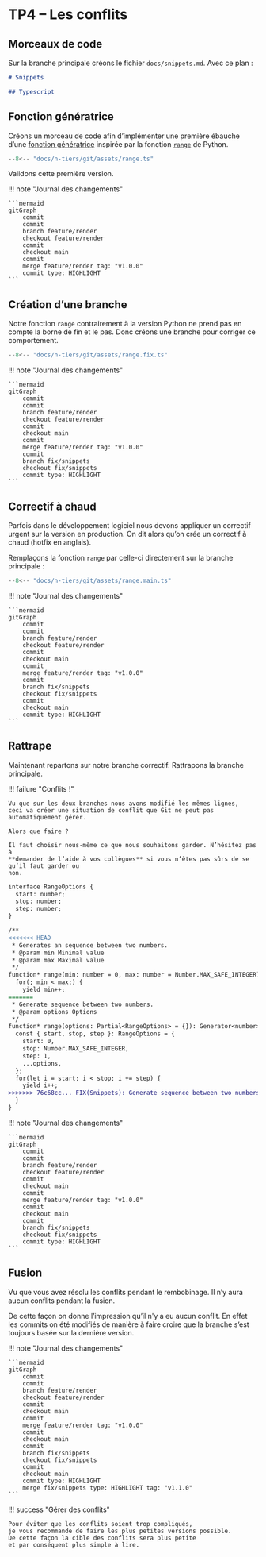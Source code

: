 # TP4 – Les conflits

## Morceaux de code

Sur la branche principale créons le fichier `docs/snippets.md`. Avec ce plan :

```md title="docs/snippets.md"
# Snippets

## Typescript
```

## Fonction génératrice

Créons un morceau de code afin d’implémenter une première ébauche d’une
[fonction génératrice](https://developer.mozilla.org/fr/docs/Web/JavaScript/Reference/Statements/function*)
inspirée par la fonction
[`range`](https://docs.python.org/fr/3.8/library/stdtypes.html#range) de Python.

```ts title="docs/snippets.md"
--8<-- "docs/n-tiers/git/assets/range.ts"
```

Validons cette première version.

!!! note "Journal des changements"

    ```mermaid
    gitGraph
        commit
        commit
        branch feature/render
        checkout feature/render
        commit
        checkout main
        commit
        merge feature/render tag: "v1.0.0"
        commit type: HIGHLIGHT
    ```

## Création d’une branche

Notre fonction `range` contrairement à la version Python ne prend pas en compte
la borne de fin et le pas. Donc créons une branche pour corriger ce
comportement.

```ts title="docs/snippets.md"
--8<-- "docs/n-tiers/git/assets/range.fix.ts"
```

!!! note "Journal des changements"

    ```mermaid
    gitGraph
        commit
        commit
        branch feature/render
        checkout feature/render
        commit
        checkout main
        commit
        merge feature/render tag: "v1.0.0"
        commit
        branch fix/snippets
        checkout fix/snippets
        commit type: HIGHLIGHT
    ```

## Correctif à chaud

Parfois dans le développement logiciel nous devons appliquer un correctif urgent
sur la version en production. On dit alors qu’on crée un correctif à chaud
(hotfix en anglais).

Remplaçons la fonction `range` par celle-ci directement sur la branche
principale :

```ts title="docs/snippets.md"
--8<-- "docs/n-tiers/git/assets/range.main.ts"
```

!!! note "Journal des changements"

    ```mermaid
    gitGraph
        commit
        commit
        branch feature/render
        checkout feature/render
        commit
        checkout main
        commit
        merge feature/render tag: "v1.0.0"
        commit
        branch fix/snippets
        checkout fix/snippets
        commit
        checkout main
        commit type: HIGHLIGHT
    ```

## Rattrape

Maintenant repartons sur notre branche correctif. Rattrapons la branche
principale.

!!! failure "Conflits !"

    Vu que sur les deux branches nous avons modifié les mêmes lignes,
    ceci va créer une situation de conflit que Git ne peut pas automatiquement gérer.

    Alors que faire ?

    Il faut choisir nous-même ce que nous souhaitons garder. N’hésitez pas à
    **demander de l’aide à vos collègues** si vous n’êtes pas sûrs de se qu’il faut garder ou
    non.

```diff
interface RangeOptions {
  start: number;
  stop: number;
  step: number;
}

/**
<<<<<<< HEAD
 * Generates an sequence between two numbers.
 * @param min Minimal value
 * @param max Maximal value
 */
function* range(min: number = 0, max: number = Number.MAX_SAFE_INTEGER): Generator<number> {
  for(; min < max;) {
    yield min++;
=======
 * Generate sequence between two numbers.
 * @param options Options
 */
function* range(options: Partial<RangeOptions> = {}): Generator<number> {
  const { start, stop, step }: RangeOptions = {
    start: 0,
    stop: Number.MAX_SAFE_INTEGER,
    step: 1,
    ...options,
  };
  for(let i = start; i < stop; i += step) {
    yield i++;
>>>>>>> 76c68cc... FIX(Snippets): Generate sequence between two numbers
  }
}
```

!!! note "Journal des changements"

    ```mermaid
    gitGraph
        commit
        commit
        branch feature/render
        checkout feature/render
        commit
        checkout main
        commit
        merge feature/render tag: "v1.0.0"
        commit
        checkout main
        commit
        branch fix/snippets
        checkout fix/snippets
        commit type: HIGHLIGHT
    ```

## Fusion

Vu que vous avez résolu les conflits pendant le rembobinage. Il n’y aura aucun
conflits pendant la fusion.

De cette façon on donne l’impression qu’il n'y a eu aucun conflit. En effet les
commits on été modifiés de manière à faire croire que la branche s’est toujours
basée sur la dernière version.

!!! note "Journal des changements"

    ```mermaid
    gitGraph
        commit
        commit
        branch feature/render
        checkout feature/render
        commit
        checkout main
        commit
        merge feature/render tag: "v1.0.0"
        commit
        checkout main
        commit
        branch fix/snippets
        checkout fix/snippets
        commit
        checkout main
        commit type: HIGHLIGHT
        merge fix/snippets type: HIGHLIGHT tag: "v1.1.0"
    ```

!!! success "Gérer des conflits"

    Pour éviter que les conflits soient trop compliqués,
    je vous recommande de faire les plus petites versions possible.
    De cette façon la cible des conflits sera plus petite
    et par conséquent plus simple à lire.
